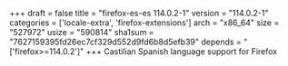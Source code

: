 +++
draft = false
title = "firefox-es-es 114.0.2-1"
version = "114.0.2-1"
categories = ['locale-extra', 'firefox-extensions']
arch = "x86_64"
size = "527972"
usize = "590814"
sha1sum = "7627159395fd26ec7cf329d552d9fd6b8d5efb39"
depends = "['firefox>=114.0.2']"
+++
Castilian Spanish language support for Firefox